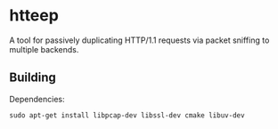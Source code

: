 # htteep

A tool for passively duplicating HTTP/1.1 requests via packet sniffing to multiple backends.

Building
--------

Dependencies:

```shell
sudo apt-get install libpcap-dev libssl-dev cmake libuv-dev
```
